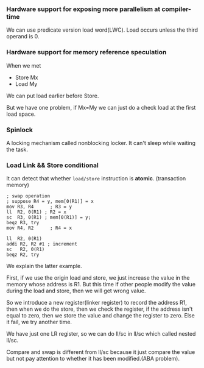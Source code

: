 ### Hardware support for exposing more parallelism at compiler-time

We can use predicate version load word(LWC).
Load occurs unless the third operand is 0.

### Hardware support for memory reference speculation

When we met
- Store Mx
- Load My
  
We can put load earlier before Store.

But we have one problem, if Mx=My we can just do a check load at the first load space.

### Spinlock 
A locking mechanism called nonblocking locker.
It can't sleep while waiting the task.

### Load Link && Store conditional

It can detect that whether `load/store` instruction is **atomic**.
(transaction memory)
```
; swap operation
; suppose R4 = y, mem[0(R1)] = x
mov R3, R4		; R3 = y
ll  R2, 0(R1) ; R2 = x
sc  R3, 0(R1) ; mem[0(R1)] = y;
beqz R3, try
mov R4, R2 		; R4 = x 
```

```
ll 	R2, 0(R1)
addi R2, R2 #1 ; increment
sc	 R2, 0(R1)
beqz R2, try
```

We explain the latter example.

First, if we use the origin load and store, we just increase the value in the memory whose address is R1. But this time if other people modify the value during the load and store, then we will get wrong value.

So we introduce a new register(linker register) to record the address R1, then when we do the store, then we check the register, if the address isn't equal to zero, then we store the value and change the register to zero. Else it fail, we try another time.

We have just one LR register, so we can do ll/sc in ll/sc which called nested ll/sc.

Compare and swap is different from ll/sc because it just compare the value but not pay attention to whether it has been modified.(ABA problem).
